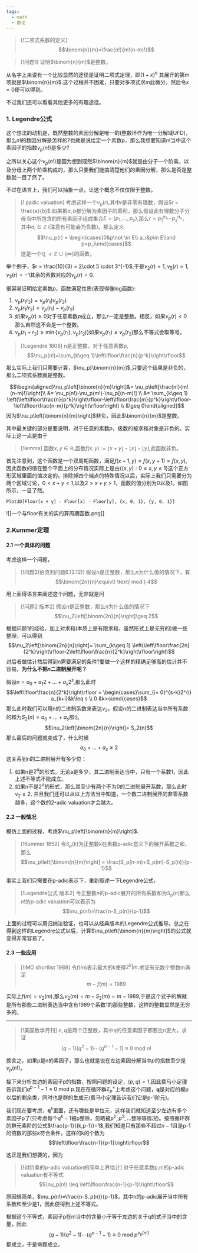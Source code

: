 ```yaml
---
tags:
  - math
  - 数论
---
```


> [!二项式系数的定义]
> $$\binom{n}{m}=\frac{n!}{m!(n-m)!}$$

> [!问题1]
> 证明$\binom{n}{m}$是整数。

从名字上来说有一个比较显然的途径是证明二项式定理，即$(1+x)^n$
其展开的第m项就是$\binom{n}{m}$.这个过程并不困难，只要对多项式求m此微分，然后令$x=0$便可以得到。

不过我们还可以看看其他更多的有趣途径。

### 1. Legendre公式

这个想法的动机是，既然整数的素因分解是唯一的(整数环作为唯一分解域UFD)，那么$n!$的数因分解是怎样的?也就是说给定一个素数p，那么我想要知道$n!$当中这个素因子的指数$\nu_p(n!)$是多少?

之所以关心这个$\nu_p(n!)$是因为想到既然$\binom{n}{m}$就是由分子一个阶乘，以及分母上两个阶乘构成的，那么只要我们能搞清楚他们的素因分解，那么是否是整数就一目了然了。

不过在语言上，我们可以抽象一点，让这个概念不仅仅限于整数。

> [! padic valuation]
> 考虑这样一个$\nu_p(r)$,其中$r$是非零有理数，假设$r = \frac{a}{b}$.如果把$a,b$都分解为素因子的乘积，那么假设此有理数分子分母当中所包含的所有素因子组成集合$E=\{p_1,...,p_s\}$,那么$r = p_1^{a_1}\cdots p_s^{a_s}$，其中$a_i \in \mathbb{Z}$ (注意有可能会为负数)。那么定义$$\nu_p(r) = \begin{cases}0&p\not \in E\\ a_i&p\in E\land p=p_i\end{cases}$$这是一个$\mathbb{Q}\to \mathbb{Z}\cup \{\infty\}$的函数。

举个例子，$r = \frac{10}{3} = 2\cdot 5 \cdot 3^{-1}$,于是$\nu_2(r)=1,\nu_5(r)=1,\nu_3(r)=-1$其余的素数对应的$\nu_p(r)=0$.

很容易证明给定素数$p$，函数满足性质(表现得像log函数):
1. $\nu_p(r_1r_2)=\nu_p(r_1)\nu_p(r_2)$
2. $\nu_p(r_1/r_2)=\nu_p(r_1)-\nu_p(r_2)$
3. 如果$\nu_p(r)\geq 0$对于任意素数$p$成立，那么$r$一定是整数。相反，如果$\nu_p(r)<0$那么自然这不会是一个整数。
4. $\nu_p(r_1+r_2)\geq \min\{\nu_p(r_1),\nu_p(r_2)\}$如果$\nu_p(r_1)\neq \nu_p(r_2)$那么不等式会取等号。

> [!Legendre 1808]
> n是正整数，对于任意素数p,$$\nu_p(n!)=\sum_{k\geq 1}\left\lfloor\frac{n}{p^k}\right\rfloor$$

那么实际上我们只需要计算，$\nu_p[\binom{n}{m}]$,只要这个结果是非负的，那么二项式系数就是整数。

$$\begin{aligned}\nu_p\left[\binom{n}{m}\right]&= \nu_p\left[\frac{n!}{m!(n-m)!}\right]\\ &= \nu_p(n!)-\nu_p(m!)-\nu_p[(n-m)!] \\ &= \sum_{k\geq 1} \left(\left\lfloor\frac{n}{p^k}\right\rfloor-\left\lfloor\frac{m}{p^k}\right\rfloor-\left\lfloor\frac{n-m}{p^k}\right\rfloor\right) \\ &\geq 0\end{aligned}$$
因为$\nu_p\left[\binom{n}{m}\right]$非负，因此$\binom{n}{m}$是整数。

其中最关键的部分是要说明，对于任意的素数$p$，级数的被求和对象是非负的。实际上这一点是由于

> [!lemma]
> 函数$x,y\in\mathbb{R}$,函数$f(x,y):=\left\lfloor x+y \right\rfloor-\left\lfloor x\right\rfloor-\left\lfloor y\right\rfloor$,此函数非负。

首先注意到，这个函数是一个双周期函数，满足$f(x+1,y)=f(x,y+1)=f(x,y)$,因此函数的值在整个平面上的分布情况实际上是由$\{(x,y):0\leq x,y\leq 1\}$这个正方形区域里面的值决定的。排除掉四个端点的特殊情况以后，实际上我们只需要分为两个区域讨论，$0<x+y<1$,以及$2>x+y>1$，函数的值分别为0以及1。如图所示，一目了然。

```wolfram
Plot3D[Floor[x + y] - Floor[x] - Floor[y], {x, 0, 1}, {y, 0, 1}]
```
![[一个与floor有关的实的算周期函数.png]]

### 2.Kummer定理

#### 2.1 一个具体的问题

考虑这样一个问题，

> [!问题2(伯克利问题6.13.12)]
> 假设$n$是正整数，那么$n$为什么值的情况下，有$$\binom{2n}{n}\equiv0 \text{ mod } 4$$

用上面得语言来阐述这个问题，无非就是问

> [!问题2 版本2]
> 假设$n$是正整数，那么$n$为什么值的情况下$$\nu_2\left[\binom{2n}{n}\right]\geq 2$$

根据问题1的经验，加上对求和(本质上是有限求和，虽然形式上是无穷的)做一些整理，可以得到$$\nu_2\left[\binom{2n}{n}\right]= \sum_{k\geq 1} \left(\left\lfloor\frac{2n}{2^k}\right\rfloor-2\left\lfloor\frac{n}{2^k}\right\rfloor\right)$$
对后者做估计然后得到n需要满足的条件?要做一个这样的精确足够高的估计并不容易。**为什么不把$n$二进制展开呢？**

假设$n = a_0+a_1 2+...+a_s 2^s$,那么此时$$\left\lfloor\frac{n}{2^k}\right\rfloor = \begin{cases}\sum_{i= 0}^{s-k}2^{i} a_{k+i}&k\leq s \\ 0 &k>s\end{cases}$$
那么此时我们可以用n的二进制系数来表达$\nu_2$，假设n的二进制表达当中所有系数的和为$S_2(n)=a_0+...+a_s$那么$$\nu_2\left[\binom{2n}{n}\right]= S_2(n)$$
那么最后的问题就变成了，什么时候$$a_0+...+a_s \geq 2$$
这关系到n的二进制展开有多少位：
1. 如果n是$2^a$的形式，无论a是多少，其二进制表达当中，只有一个系数1，因此上述不等式不能成立。
2. 如果n不是$2^a$的形式，那么其至少有两个不为0的二进制展开系数，那么此时$\nu_2 \geq 2$.
并且我们还可以从以上方法当中知道，一个数二进制展开的非零系数越多，这个数的2-adic valuation才会越大。

#### 2.2 一般情况

模仿上面的过程，考虑$\nu_p\left[\binom{n}{m}\right]$.

> [!Kummer 1852]
> 令$S_p(k)$为正整数k在素数p-adic意义下的展开系数之和，那么$$\nu_p\left[\binom{n}{m}\right] = \frac{S_p(n-m)+S_p(m)-S_p(n)}{p-1}$$

事实上我们只需要在p-adic表示下，重新叙述一下Legendre公式，

> [!Legendre公式 版本2]
> 令正整数$n$的p-adic展开的所有系数和为$S_p(n)$那么$n!$的p-adic valuation可以表示为$$\nu_p(n!)=\frac{n-S_p(n)}{p-1}$$

上面的过程可以用归纳法验证，也可以从经典版本的Legendre公式推导。总之在得到这样的Legendre公式以后，计算$\nu_p\left[\binom{n}{m}\right]$的公式就变得非常容易了。

#### 2.3 一些应用

> [!IMO shortlist 1989]
> 令$f(m)$表示最大的k使得$2^k | m$.求证有无数个整数m满足$$m-f(m)=1989$$

实际上$f(m) = \nu_2(m)$,那么$\nu_2(m) = m -S_2(m) = m-1989$,于是这个式子的解就是所有那些二进制表达当中含有1989个系数1的那些整数，这样的整数显然是无穷多的。

---

> [!美国数学月刊]
> $n,q$是两个正整数，其中$q$的任意素因子都要比$n$更大，求证$$(q-1)(q^2-1)\cdots(q^{n-1}-1)\equiv 0\text{ mod } n!$$

换言之，如果p是n的素因子，那么也就是说在左边素因分解当中$p$的指数至少是$\nu_p(n!)$。

接下来分析左边的素因子p的指数，按照问题的设定，$(p,q)=1$,因此费马小定理告诉我们$q^{p-1} -1 \equiv 0\text{ mod p}$.现在在循环群$\mathbb{Z}_p^{\times}$上考虑这个问题，$\mathbf{q}$是对应的模p以后的剩余类，同时也是群的生成元(费马小定理告诉我们它是p-1阶元)。

我们现在要考虑，$\mathbf{q}^k$里面，还有哪些是单位元，这样我们就知道至少左边有多个素因子p了(只考虑每个$q^k -1$被p整除，忽略被$p^2,p^3,...$整除等情况)。按照循环群的群元素阶的公式$\frac{p-1}{(k,p-1)}=1$,我们知道只有那些不超过$n-1$且是p-1的倍数的那些$k$符合条件，这样的k的个数为
$$\left\lfloor\frac{n-1}{p-1}\right\rfloor$$

这正是我们想要的，因为

> [!对阶乘的p-adic valuation的简单上界估计]
> 对于任意素数p,n!的p-adic valuation有不等式$$\nu_p(n!) \leq \left\lfloor\frac{n-1}{p-1}\right\rfloor$$

原因很简单，$\nu_p(n!)=\frac{n-S_p(n)}{p-1}$，其中n的p-adic展开当中所有系数和至少是1，因此便得到上述不等式。

根据这个不等式，素因子p在n!当中的含量小于等于左边的关于q的式子当中的含量，因此$$(q-1)(q^2-1)\cdots(q^{n-1}-1)\equiv 0\text{ mod } p^{\nu_p(n!)}$$都成立，于是命题成立。



